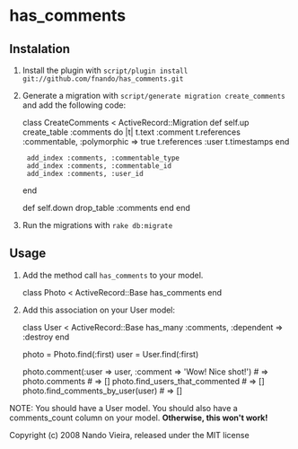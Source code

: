 has_comments
============

Instalation
-----------

1) Install the plugin with `script/plugin install git://github.com/fnando/has_comments.git`

2) Generate a migration with `script/generate migration create_comments` and add the following code:

	class CreateComments < ActiveRecord::Migration
	  def self.up
	    create_table :comments do |t|
	      t.text :comment
	      t.references :commentable, :polymorphic => true
	      t.references :user
	      t.timestamps
	    end
    
	    add_index :comments, :commentable_type
	    add_index :comments, :commentable_id
	    add_index :comments, :user_id
	  end

	  def self.down
	    drop_table :comments
	  end
	end

3) Run the migrations with `rake db:migrate`

Usage
-----

1) Add the method call `has_comments` to your model.

	class Photo < ActiveRecord::Base
	  has_comments
	end

2) Add this association on your User model:

	class User < ActiveRecord::Base
	  has_many :comments, :dependent => :destroy
	end

	photo = Photo.find(:first)
	user = User.find(:first)

	photo.comment(:user => user, :comment => 'Wow! Nice shot!') # => <comment>
	photo.comments # => [<comment>]
	photo.find_users_that_commented # => [<user>]
	photo.find_comments_by_user(user) # => [<comment>]

NOTE: You should have a User model. You should also have a comments_count 
column on your model. **Otherwise, this won't work!**

Copyright (c) 2008 Nando Vieira, released under the MIT license